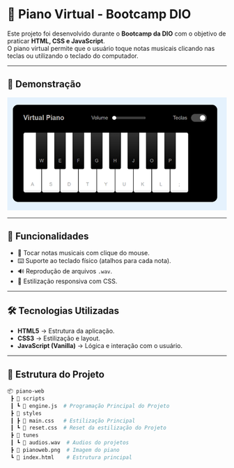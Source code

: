 # 🎹 Piano Virtual - Bootcamp DIO

Este projeto foi desenvolvido durante o **Bootcamp da DIO** com o objetivo de praticar **HTML, CSS e JavaScript**.  
O piano virtual permite que o usuário toque notas musicais clicando nas teclas ou utilizando o teclado do computador.  

---

## 📸 Demonstração

![Demo do Piano](./pianoweb.png) <!-- troque pelo caminho da sua imagem/gif -->

---

## 🚀 Funcionalidades

- 🎵 Tocar notas musicais com clique do mouse.  
- ⌨️ Suporte ao teclado físico (atalhos para cada nota).  
- 🔊 Reprodução de arquivos `.wav`.  
- 🎨 Estilização responsiva com CSS.  

---

## 🛠️ Tecnologias Utilizadas

- **HTML5** → Estrutura da aplicação.  
- **CSS3** → Estilização e layout.  
- **JavaScript (Vanilla)** → Lógica e interação com o usuário.  

---

## 📂 Estrutura do Projeto

```bash
📦 piano-web
 ┣ 📂 scripts
 ┃ ┗ 📜 engine.js  # Programação Principal do Projeto 
 ┣ 📂 styles
 ┃ ┣ 📜 main.css   # Estilização Principal
 ┃ ┗ 📜 reset.css  # Reset da estilização do Projeto
 ┣ 📂 tunes
 ┃ ┗ 📜 audios.wav  # Audios do projetos
 ┣ 📜 pianoweb.png  # Imagem do piano
 ┗ 📜 index.html    # Estrutura principal

